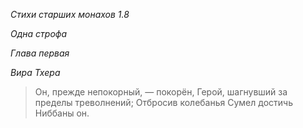 *Стихи старших монахов 1\.8*

*Одна строфа*

*Глава первая*

*Вира Тхера*

> Он, прежде непокорный, — покорён,
> Герой, шагнувший за пределы треволнений;
> Отбросив колебанья
> Сумел достичь Ниббаны он\.